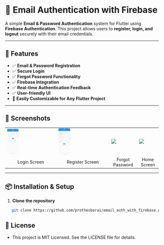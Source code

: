 # 📧 Email Authentication with Firebase

A simple **Email & Password Authentication** system for Flutter using **Firebase Authentication**. This project allows users to **register, login, and logout** securely with their email credentials.

---

## 🚀 Features

- ✅ **Email & Password Registration**
- ✅ **Secure Login**
- ✅ **Forgot Password Functionality**
- ✅ **Firebase Integration**
- ✅ **Real-time Authentication Feedback**
- ✅ **User-friendly UI**
- 🌟 **Easily Customizable for Any Flutter Project**

---

## 📸 Screenshots

<table>
  <tr>
    <td><img src="assets/images/img_1.png" width="24%"/></td>
    <td><img src="assets/images/img.png" width="24%"/></td>
    <td><img src="screenshots/forgot_password.png" width="23%"/></td>
    <td><img src="screenshots/home.png" width="23%"/></td>
  </tr>
  <tr>
    <td align="center">Login Screen</td>
    <td align="center">Register Screen</td>
    <td align="center">Forgot Password</td>
    <td align="center">Home Screen</td>
  </tr>
</table>

--- 

## 📦 Installation & Setup

1. **Clone the repository**
```bash
   git clone https://github.com/prothesbarai/email_auth_with_firebase.git
```

## 📜 License
- This project is MIT Licensed. See the LICENSE file for details.